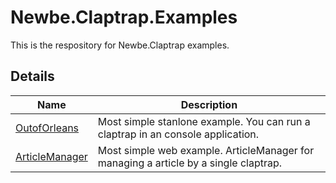# Newbe.Claptrap.Examples

This is the respository for Newbe.Claptrap examples.

## Details

| Name                                                 | Description                                                                          |
| ---------------------------------------------------- | ------------------------------------------------------------------------------------ |
| [OutofOrleans](src/Newbe.Claptrap.OutofOrleans/)     | Most simple stanlone example. You can run a claptrap in an console application.      |
| [ArticleManager](src/Newbe.Claptrap.ArticleManager/) | Most simple web example. ArticleManager for managing a article by a single claptrap. |